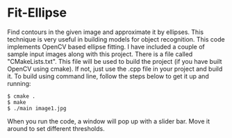 Fit-Ellipse
===========

Find contours in the given image and approximate it by ellipses. This technique is very useful in building models for object recognition. This code implements OpenCV based ellipse fitting. I have included a couple of sample input images along with this project. There is a file called "CMakeLists.txt". This file will be used to build the project (if you have built OpenCV using cmake). If not, just use the .cpp file in your project and build it. To build using command line, follow the steps below to get it up and running:

	$ cmake .
	$ make
	$ ./main image1.jpg 

When you run the code, a window will pop up with a slider bar. Move it around to set different thresholds. 